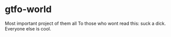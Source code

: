 # gtfo-world
Most important project of them all
To those who wont read this: suck a dick. Everyone else is cool.
